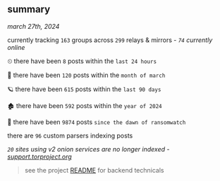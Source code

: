 
## summary
_march 27th, 2024_

currently tracking `163` groups across `299` relays & mirrors - _`74` currently online_

⏲ there have been `8` posts within the `last 24 hours`

🦈 there have been `120` posts within the `month of march`

🪐 there have been `615` posts within the `last 90 days`

🏚 there have been `592` posts within the `year of 2024`

🦕 there have been `9874` posts `since the dawn of ransomwatch`

there are `96` custom parsers indexing posts

_`20` sites using v2 onion services are no longer indexed - [support.torproject.org](https://support.torproject.org/onionservices/v2-deprecation/)_

> see the project [README](https://github.com/joshhighet/ransomwatch#ransomwatch--) for backend technicals
